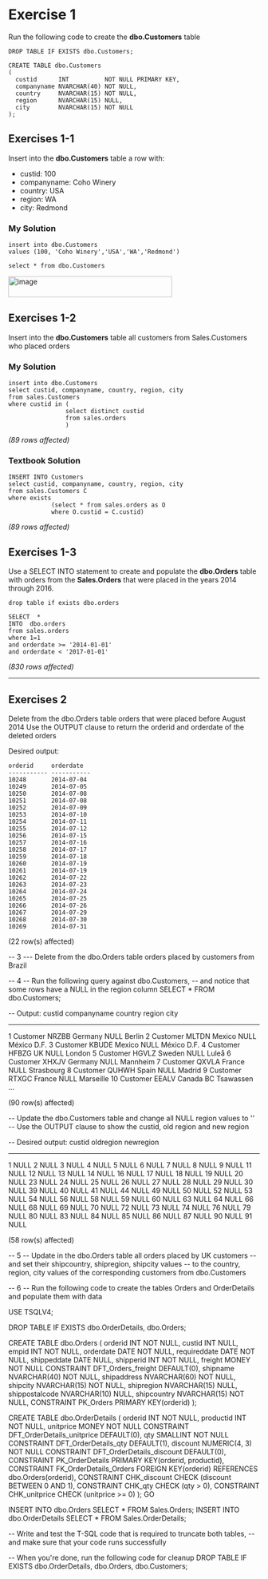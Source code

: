 # Exercise 1

Run the following code to create the **dbo.Customers** table

```
DROP TABLE IF EXISTS dbo.Customers;

CREATE TABLE dbo.Customers
(
  custid      INT          NOT NULL PRIMARY KEY,
  companyname NVARCHAR(40) NOT NULL,
  country     NVARCHAR(15) NOT NULL,
  region      NVARCHAR(15) NULL,
  city        NVARCHAR(15) NOT NULL  
);
```

## Exercises 1-1

Insert into the **dbo.Customers** table a row with:

* custid:  100
* companyname: Coho Winery
* country:     USA
* region:      WA
* city:        Redmond


### My Solution

```
insert into dbo.Customers
values (100, 'Coho Winery','USA','WA','Redmond')

select * from dbo.Customers
```

<img width="328" height="42" alt="image" src="https://github.com/user-attachments/assets/5a4ef956-4cc1-427e-b2b2-2f674f76ec8f" />











## Exercises 1-2

Insert into the **dbo.Customers** table all customers from Sales.Customers who placed orders

### My Solution

```
insert into dbo.Customers
select custid, companyname, country, region, city
from sales.Customers
where custid in (
				select distinct custid
				from sales.orders
				)
```

_(89 rows affected)_


### Textbook Solution



```
INSERT INTO Customers
select custid, companyname, country, region, city
from sales.Customers C
where exists
			(select * from sales.orders as O
			where O.custid = C.custid)
```

_(89 rows affected)_




## Exercises 1-3

Use a SELECT INTO statement to create and populate the **dbo.Orders** table with orders from the **Sales.Orders** that were placed in the years 2014 through 2016.


```
drop table if exists dbo.orders

SELECT  *
INTO  dbo.orders
from sales.orders
where 1=1
and orderdate >= '2014-01-01'
and orderdate < '2017-01-01'
```


_(830 rows affected)_




---







## Exercises 2

Delete from the dbo.Orders table orders that were placed before August 2014 Use the OUTPUT clause to return the orderid and orderdate of the deleted orders

Desired output:

```
orderid     orderdate
----------- -----------
10248       2014-07-04 
10249       2014-07-05 
10250       2014-07-08 
10251       2014-07-08 
10252       2014-07-09 
10253       2014-07-10 
10254       2014-07-11 
10255       2014-07-12 
10256       2014-07-15 
10257       2014-07-16 
10258       2014-07-17 
10259       2014-07-18 
10260       2014-07-19 
10261       2014-07-19 
10262       2014-07-22 
10263       2014-07-23 
10264       2014-07-24 
10265       2014-07-25 
10266       2014-07-26 
10267       2014-07-29 
10268       2014-07-30 
10269       2014-07-31 
```

(22 row(s) affected)

-- 3
--- Delete from the dbo.Orders table orders placed by customers from Brazil

-- 4
-- Run the following query against dbo.Customers,
-- and notice that some rows have a NULL in the region column
SELECT * FROM dbo.Customers;

-- Output:
custid      companyname    country         region     city
----------- -------------- --------------- ---------- --------------- 
1           Customer NRZBB Germany         NULL       Berlin
2           Customer MLTDN Mexico          NULL       México D.F.
3           Customer KBUDE Mexico          NULL       México D.F.
4           Customer HFBZG UK              NULL       London
5           Customer HGVLZ Sweden          NULL       Luleå
6           Customer XHXJV Germany         NULL       Mannheim
7           Customer QXVLA France          NULL       Strasbourg
8           Customer QUHWH Spain           NULL       Madrid
9           Customer RTXGC France          NULL       Marseille
10          Customer EEALV Canada          BC         Tsawassen
...

(90 row(s) affected)

-- Update the dbo.Customers table and change all NULL region values to '<None>'
-- Use the OUTPUT clause to show the custid, old region and new region

-- Desired output:
custid      oldregion       newregion
----------- --------------- ---------------
1           NULL            <None>
2           NULL            <None>
3           NULL            <None>
4           NULL            <None>
5           NULL            <None>
6           NULL            <None>
7           NULL            <None>
8           NULL            <None>
9           NULL            <None>
11          NULL            <None>
12          NULL            <None>
13          NULL            <None>
14          NULL            <None>
16          NULL            <None>
17          NULL            <None>
18          NULL            <None>
19          NULL            <None>
20          NULL            <None>
23          NULL            <None>
24          NULL            <None>
25          NULL            <None>
26          NULL            <None>
27          NULL            <None>
28          NULL            <None>
29          NULL            <None>
30          NULL            <None>
39          NULL            <None>
40          NULL            <None>
41          NULL            <None>
44          NULL            <None>
49          NULL            <None>
50          NULL            <None>
52          NULL            <None>
53          NULL            <None>
54          NULL            <None>
56          NULL            <None>
58          NULL            <None>
59          NULL            <None>
60          NULL            <None>
63          NULL            <None>
64          NULL            <None>
66          NULL            <None>
68          NULL            <None>
69          NULL            <None>
70          NULL            <None>
72          NULL            <None>
73          NULL            <None>
74          NULL            <None>
76          NULL            <None>
79          NULL            <None>
80          NULL            <None>
83          NULL            <None>
84          NULL            <None>
85          NULL            <None>
86          NULL            <None>
87          NULL            <None>
90          NULL            <None>
91          NULL            <None>

(58 row(s) affected)

-- 5
-- Update in the dbo.Orders table all orders placed by UK customers
-- and set their shipcountry, shipregion, shipcity values
-- to the country, region, city values of the corresponding customers from dbo.Customers

-- 6
-- Run the following code to create the tables Orders and OrderDetails and populate them with data

USE TSQLV4;

DROP TABLE IF EXISTS dbo.OrderDetails, dbo.Orders;

CREATE TABLE dbo.Orders
(
  orderid        INT          NOT NULL,
  custid         INT          NULL,
  empid          INT          NOT NULL,
  orderdate      DATE         NOT NULL,
  requireddate   DATE         NOT NULL,
  shippeddate    DATE         NULL,
  shipperid      INT          NOT NULL,
  freight        MONEY        NOT NULL
    CONSTRAINT DFT_Orders_freight DEFAULT(0),
  shipname       NVARCHAR(40) NOT NULL,
  shipaddress    NVARCHAR(60) NOT NULL,
  shipcity       NVARCHAR(15) NOT NULL,
  shipregion     NVARCHAR(15) NULL,
  shippostalcode NVARCHAR(10) NULL,
  shipcountry    NVARCHAR(15) NOT NULL,
  CONSTRAINT PK_Orders PRIMARY KEY(orderid)
);

CREATE TABLE dbo.OrderDetails
(
  orderid   INT           NOT NULL,
  productid INT           NOT NULL,
  unitprice MONEY         NOT NULL
    CONSTRAINT DFT_OrderDetails_unitprice DEFAULT(0),
  qty       SMALLINT      NOT NULL
    CONSTRAINT DFT_OrderDetails_qty DEFAULT(1),
  discount  NUMERIC(4, 3) NOT NULL
    CONSTRAINT DFT_OrderDetails_discount DEFAULT(0),
  CONSTRAINT PK_OrderDetails PRIMARY KEY(orderid, productid),
  CONSTRAINT FK_OrderDetails_Orders FOREIGN KEY(orderid)
    REFERENCES dbo.Orders(orderid),
  CONSTRAINT CHK_discount  CHECK (discount BETWEEN 0 AND 1),
  CONSTRAINT CHK_qty  CHECK (qty > 0),
  CONSTRAINT CHK_unitprice CHECK (unitprice >= 0)
);
GO

INSERT INTO dbo.Orders SELECT * FROM Sales.Orders;
INSERT INTO dbo.OrderDetails SELECT * FROM Sales.OrderDetails;

-- Write and test the T-SQL code that is required to truncate both tables,
-- and make sure that your code runs successfully

-- When you're done, run the following code for cleanup
DROP TABLE IF EXISTS dbo.OrderDetails, dbo.Orders, dbo.Customers;
